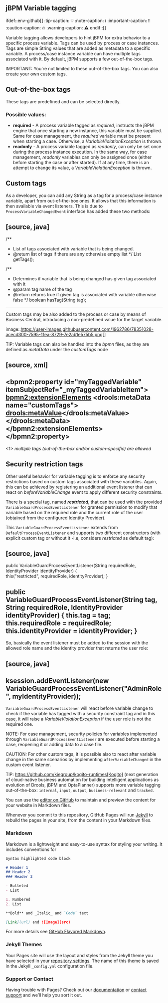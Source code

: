## jBPM Variable tagging

ifdef::env-github[]
:tip-caption: :bulb:
:note-caption: :information_source:
:important-caption: :heavy_exclamation_mark:
:caution-caption: :fire:
:warning-caption: :warning:
endif::[]

Variable tagging allows developers to hint jBPM for extra behavior to a specific process variable. Tags can be used by process or case instances. Tags are simple String values that are added as metadata to a specific variable. A process/case instance variable can have multiple tags associated with it.
By default, jBPM supports a few out-of-the-box tags.

IMPORTANT: You're not limited to these out-of-the-box tags. You can also create your own custom tags.

## Out-of-the-box tags
These tags are predefined and can be selected directly.

### Possible values:
* **required** - A process variable tagged as _required_, instructs the jBPM engine that once starting a new instance, this variable must be supplied. Same for case management, the _required_ variable must be present when starting a case. Otherwise, a _VariableViolationException_ is thrown.
* **readonly** - A process variable tagged as _readonly_, can only be set once during the process instance execution. In the same way, for case management, _readonly_ variables can only be assigned once (either before starting the case or after started). If at any time, there is an attempt to change its value, a _VariableViolationException_ is thrown.

## Custom tags
As a developer, you can add any String as a tag for a process/case instance variable, apart from out-of-the-box ones. It allows that this information is then available via event listeners. This is due to `ProcessVariableChangedEvent` interface has added these two methods:

[source, java]
----
/**
 * List of tags associated with variable that is being changed.
 * @return list of tags if there are any otherwise empty list
 */
List<String> getTags();

/**
 * Determines if variable that is being changed has given tag associated with it
 * @param tag name of the tag
 * @return returns true if given tag is associated with variable otherwise false
 */
boolean hasTag(String tag);
----

Custom tags may be also added to the process or case by means of Business Central, introducing a non-predefined value for the target variable. 

image::https://user-images.githubusercontent.com/1962786/78351028-acecd300-7595-11ea-8729-7e2ab1e575b5.png[]


TIP: Variable tags can also be handled into the _bpmn_ files, as they are defined as _metaData_ under the _customTags_ node

[source, xml]
----
<bpmn2:property id="myTaggedVariable" itemSubjectRef="_myTaggedVariableItem">
  <bpmn2:extensionElements>
    <drools:metaData name="customTags">
      <drools:metaValue><![CDATA[required, myTag]]></drools:metaValue> <!--1-->
    </drools:metaData>
  </bpmn2:extensionElements>
</bpmn2:property>   
----
<1> _multiple tags (out-of-the-box and/or custom-specific) are allowed_

## Security restriction tags
Other useful behavior for variable tagging is to enforce any security restrictions based on custom tags associated with these variables. Again, this can be achieved by registering an additional event listener that can react on _beforeVariableChange_ event to apply different security constraints.

There is a special tag, named _**restricted**_, that can be used with the provided `VariableGuardProcessEventListener` for granted permission to modify that variable based on the required role and the current role of the user (obtained from the configured Identity Provider).

This `VariableGuardProcessEventListener` extends from `DefaultProcessEventListener` and supports two different constructors (with explicit custom tag or without it -i.e, considers _restricted_ as default tag): 

[source, java]
----
public VariableGuardProcessEventListener(String requiredRole, IdentityProvider identityProvider) {        
    this("restricted", requiredRole, identityProvider);
}

public VariableGuardProcessEventListener(String tag, String requiredRole, IdentityProvider identityProvider) {
    this.tag = tag;
    this.requiredRole = requiredRole;
    this.identityProvider = identityProvider;
}
----

So, basically the event listener must be added to the session with the allowed role name and the identity provider that returns the user role: 

[source, java]
----
ksession.addEventListener(new VariableGuardProcessEventListener("AdminRole", myIdentityProvider));
----

`VariableGuardProcessEventListener` will react before variable change to check if the variable has tagged with a security constraint tag and in this case, it will raise a _VariableViolationException_ if the user role is not the required one.


NOTE: For case management, security policies for variables implemented through `VariableGuardProcessEventListener` are executed before starting a case, reopening it or adding data to a case file. 

CAUTION: For other custom tags, it is possible also to react after variable change in the same scenarios by implementing `afterVariableChanged` in the custom event listener.

TIP: https://github.com/kiegroup/kogito-runtimes[Kogito] (next generation of cloud-native business automation for building intelligent applications as evolution of Drools, jBPM and OptaPlanner) supports more variable tagging out-of-the-box: `internal`, `input`, `output`, `business-relevant` and `tracked`.


You can use the [editor on GitHub](https://github.com/gmunozfe/gmunozfe.github.io/edit/main/docs/index.md) to maintain and preview the content for your website in Markdown files.

Whenever you commit to this repository, GitHub Pages will run [Jekyll](https://jekyllrb.com/) to rebuild the pages in your site, from the content in your Markdown files.

### Markdown

Markdown is a lightweight and easy-to-use syntax for styling your writing. It includes conventions for

```markdown
Syntax highlighted code block

# Header 1
## Header 2
### Header 3

- Bulleted
- List

1. Numbered
2. List

**Bold** and _Italic_ and `Code` text

[Link](url) and ![Image](src)
```

For more details see [GitHub Flavored Markdown](https://guides.github.com/features/mastering-markdown/).

### Jekyll Themes

Your Pages site will use the layout and styles from the Jekyll theme you have selected in your [repository settings](https://github.com/gmunozfe/gmunozfe.github.io/settings/pages). The name of this theme is saved in the Jekyll `_config.yml` configuration file.

### Support or Contact

Having trouble with Pages? Check out our [documentation](https://docs.github.com/categories/github-pages-basics/) or [contact support](https://support.github.com/contact) and we’ll help you sort it out.
